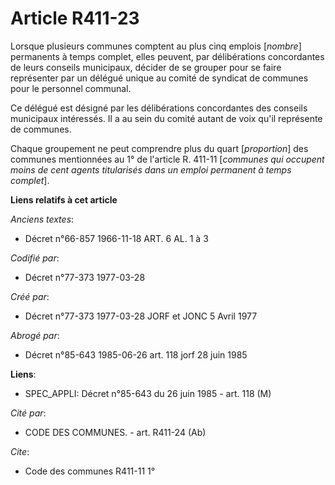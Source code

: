 # Article R411-23

Lorsque plusieurs communes comptent au plus cinq emplois [*nombre*] permanents à temps complet, elles peuvent, par
délibérations concordantes de leurs conseils municipaux, décider de se grouper pour se faire représenter par un délégué
unique au comité de syndicat de communes pour le personnel communal.

Ce délégué est désigné par les délibérations concordantes des conseils municipaux intéressés. Il a au sein du comité autant
de voix qu'il représente de communes.

Chaque groupement ne peut comprendre plus du quart [*proportion*] des communes mentionnées au 1° de l'article R. 411-11
[*communes qui occupent moins de cent agents titularisés dans un emploi permanent à temps complet*].

**Liens relatifs à cet article**

_Anciens textes_:

  - Décret n°66-857 1966-11-18 ART. 6 AL. 1 à 3

_Codifié par_:

  - Décret n°77-373 1977-03-28

_Créé par_:

  - Décret n°77-373 1977-03-28 JORF et JONC 5 Avril 1977

_Abrogé par_:

  - Décret n°85-643 1985-06-26 art. 118 jorf 28 juin 1985

**Liens**:

  - SPEC_APPLI: Décret n°85-643 du 26 juin 1985 - art. 118 (M)

_Cité par_:

  - CODE DES COMMUNES. - art. R411-24 (Ab)

_Cite_:

  - Code des communes R411-11 1°
